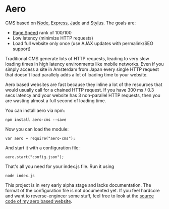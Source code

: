 # Aero
CMS based on [Node](https://github.com/joyent/node), [Express](https://github.com/strongloop/express), [Jade](https://github.com/jadejs/jade) and [Stylus](https://github.com/LearnBoost/stylus). The goals are:

* [Page Speed](https://developers.google.com/speed/pagespeed/insights/) rank of 100/100
* Low latency (minimize HTTP requests)
* Load full website only once (use AJAX updates with permalink/SEO support)

Traditional CMS generate lots of HTTP requests, leading to very slow loading times in high latency environments like mobile networks. Even if you simply access a site in Amsterdam from Japan every single HTTP request that doesn't load parallely adds a lot of loading time to your website.

Aero based websites are fast because they inline a lot of the resources that would usually call for a chained HTTP request. If you have 300 ms / 0.3 secs latency and your website has 3 non-parallel HTTP requests, then you are wasting almost a full second of loading time.

You can install aero via npm:

    npm install aero-cms --save

Now you can load the module:

    var aero = require("aero-cms");

And start it with a configuration file:

    aero.start("config.json");

That's all you need for your index.js file.
Run it using

    node index.js

This project is in very early alpha stage and lacks documentation. The format of the configuration file is not documented yet. If you feel hardcore and want to reverse-engineer some stuff, feel free to look at the [source code of my aero based website](https://github.com/blitzprog/blitzprog.org).